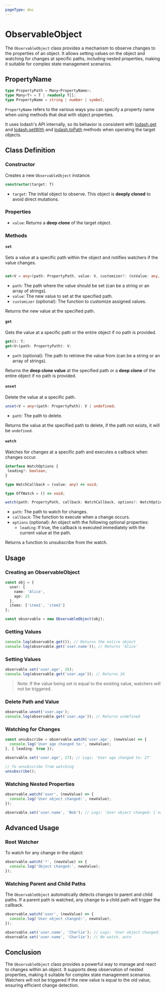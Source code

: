 ```yaml
---
pageType: doc
---
```

# ObservableObject

The `ObservableObject` class provides a mechanism to observe changes to the properties of an object. It allows setting values on the object and watching for changes at specific paths, including nested properties, making it suitable for complex state management scenarios.

## PropertyName

```ts
type PropertyPath = Many<PropertyName>;
type Many<T> = T | readonly T[];
type PropertyName = string | number | symbol;
```

`PropertyName` refers to the various ways you can specify a property name when using methods that deal with object properties.

It uses lodash's API internally, so its behavior is consistent with [lodash.get](https://lodash.com/docs/4.17.15#get) and [lodash.setWith](https://lodash.com/docs/4.17.15#setWith) and [lodash.toPath](https://lodash.com/docs/4.17.15#toPath) methods when operating the target objects.


## Class Definition

### Constructor

Creates a new `ObservableObject` instance.

```ts
constructor(target: T)
```

* `target`: The initial object to observe. This object is **deeply cloned** to avoid direct mutations.

### Properties

* `value`: Returns a **deep clone** of the target object.

### Methods

#### `set`

Sets a value at a specific path within the object and notifies watchers if the value changes.

```ts

set<V = any>(path: PropertyPath, value: V, customizer?: (nsValue: any, key: string, nsObject: T) => any): V;
```

* `path`: The path where the value should be set (can be a string or an array of strings).
* `value`: The new value to set at the specified path.
* `customizer` (optional): The function to customize assigned values. 

Returns the new value at the specified path.

#### `get`

Gets the value at a specific path or the entire object if no path is provided.

```ts
get(): T;
get<V>(path: PropertyPath): V;
```

* `path` (optional): The path to retrieve the value from (can be a string or an array of strings).

Returns the **deep clone value** at the specified path or a **deep clone** of the entire object if no path is provided.

#### `unset`

Delete the value at a specific path.

```ts
unset<V = any>(path: PropertyPath): V | undefined;
```

* `path`: The path to delete.

Returns the value at the specified path to delete, if the path not exists, it will be `undefined`.

#### `watch`

Watches for changes at a specific path and executes a callback when changes occur.

```ts
interface WatchOptions {
 leading?: boolean;
}

type WatchCallback = (value: any) => void;

type OffWatch = () => void;

watch(path: PropertyPath, callback: WatchCallback, options?: WatchOptions): OffWatch;
```

* `path`: The path to watch for changes.
* `callback`: The function to execute when a change occurs.
* `options` (optional): An object with the following optional properties:
  * `leading`: If true, the callback is executed immediately with the current value at the path.

Returns a function to unsubscribe from the watch.

## Usage

### Creating an ObservableObject

```ts
const obj = {
  user: {
    name: 'Alice',
    age: 25
  },
  items: ['item1', 'item2']
};

const observable = new ObservableObject(obj);

```

### Getting Values

```ts
console.log(observable.get()); // Returns the entire object
console.log(observable.get('user.name')); // Returns 'Alice'
```

### Setting Values

```ts
observable.set('user.age', 26);
console.log(observable.get('user.age')); // Returns 26
```

> Note: If the value being set is equal to the existing value, watchers will not be triggered.

### Delete Path and Value

```ts
observable.unset('user.age');
console.log(observable.get('user.age')); // Returns undefined
```

### Watching for Changes

```ts
const unsubscribe = observable.watch('user.age', (newValue) => {
  console.log('User age changed to:', newValue);
}, { leading: true });

observable.set('user.age', 27); // Logs: 'User age changed to: 27'

// To unsubscribe from watching
unsubscribe();
```

### Watching Nested Properties

```ts
observable.watch('user', (newValue) => {
  console.log('User object changed:', newValue);
});

observable.set('user.name', 'Bob'); // Logs: 'User object changed: { name: 'Bob', age: 27 }'
```

## Advanced Usage

### Root Watcher

To watch for any change in the object:

```ts
observable.watch('*', (newValue) => {
  console.log('Object changed:', newValue);
});
```

### Watching Parent and Child Paths

The `ObservableObject` automatically detects changes to parent and child paths. If a parent path is watched, any change to a child path will trigger the callback.

```ts
observable.watch('user', (newValue) => {
  console.log('User object changed:', newValue);
});

observable.set('user.name', 'Charlie'); // Logs: 'User object changed: { name: 'Charlie', age: 27 }'
observable.set('user.name', 'Charlie'); // No watch, auto
```

## Conclusion

The `ObservableObject` class provides a powerful way to manage and react to changes within an object. It supports deep observation of nested properties, making it suitable for complex state management scenarios. Watchers will not be triggered if the new value is equal to the old value, ensuring efficient change detection.

